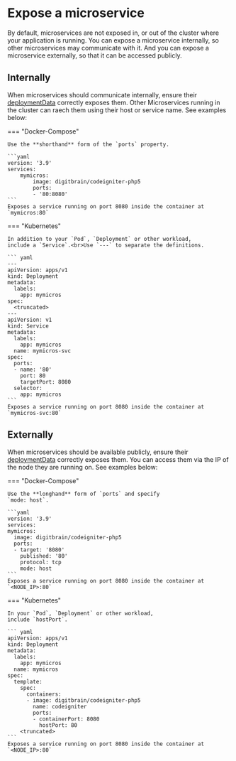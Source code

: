 # Expose a microservice

By default, microservices are not exposed in, or out of
the cluster where your application is running. You can
expose a microservice internally, so other microservices
may communicate with it. And you can expose a microservice
externally, so that it can be accessed publicly.

## Internally

When microservices should communicate internally, ensure
their [deploymentData](/attributes/microservice/#service)
correctly exposes them. Other Microservices running
in the cluster can raech them using their host or service name.
See examples below:

=== "Docker-Compose"

    Use the **shorthand** form of the `ports` property.

    ```yaml
    version: '3.9'
    services:
        mymicros:
            image: digitbrain/codeigniter-php5
            ports:
            - '80:8080'
    ```
    Exposes a service running on port 8080 inside the container at `mymicros:80` 

=== "Kubernetes"

    In addition to your `Pod`, `Deployment` or other workload,
    include a `Service`.<br>Use `---` to separate the definitions.

    ``` yaml
    ---
    apiVersion: apps/v1
    kind: Deployment
    metadata:
      labels:
        app: mymicros
    spec:
      <truncated>
    ---
    apiVersion: v1
    kind: Service
    metadata:
      labels:
        app: mymicros
      name: mymicros-svc
    spec:
      ports:
      - name: '80'
        port: 80
        targetPort: 8080
      selector:
        app: mymicros    
    ```
    Exposes a service running on port 8080 inside the container at `mymicros-svc:80` 

## Externally

When microservices should be available publicly, ensure
their [deploymentData](/attributes/microservice/#service)
correctly exposes them. You can access them via the IP
of the node they are running on. See examples below:

=== "Docker-Compose"

    Use the **longhand** form of `ports` and specify
    `mode: host`.

    ```yaml
    version: '3.9'
    services:
    mymicros:
      image: digitbrain/codeigniter-php5
      ports:
      - target: '8080'
        published: '80'
        protocol: tcp
        mode: host
    ```
    Exposes a service running on port 8080 inside the container at `<NODE_IP>:80` 

=== "Kubernetes"

    In your `Pod`, `Deployment` or other workload,
    include `hostPort`.

    ``` yaml
    apiVersion: apps/v1
    kind: Deployment
    metadata:
      labels:
        app: mymicros
      name: mymicros
    spec:
      template:
        spec:
          containers:
          - image: digitbrain/codeigniter-php5
            name: codeigniter
            ports:
            - containerPort: 8080
              hostPort: 80
        <truncated>
    ```
    Exposes a service running on port 8080 inside the container at `<NODE_IP>:80` 